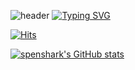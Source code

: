 ![header](https://capsule-render.vercel.app/api?type=waving&color=6994CDEE&text=&animation=twinkling&height=80)
[![Typing SVG](https://readme-typing-svg.demolab.com?font=Alkatra&weight=500&size=45&duration=3500&pause=3&color=6994CDEE&center=false&vCenter=false&multiline=true&repeat=true&width=1000&height=100&lines=Welcome+to+spenshark's+GitHub!👋)](https://git.io/typing-svg)

[![Hits](https://hits.seeyoufarm.com/api/count/incr/badge.svg?url=https%3A%2F%2Fgithub.com%2Fspenshark&count_bg=%2379C83D&title_bg=%234DC5C6&icon=github.svg&icon_color=%23000000&title=hits&edge_flat=false)](https://hits.seeyoufarm.com)

[![spenshark's GitHub stats](https://github-readme-stats.vercel.app/api?username=spenshark&include_all_commits=true&show_icons=true&theme=cobalt)](https://github.com/spenshark/github-readme-stats)
